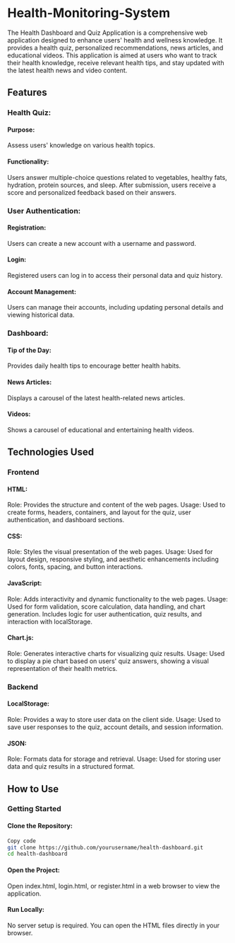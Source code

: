 # Health-Monitoring-System

The Health Dashboard and Quiz Application is a comprehensive web application designed to enhance users' health and wellness knowledge. It provides a health quiz, personalized recommendations, news articles, and educational videos. This application is aimed at users who want to track their health knowledge, receive relevant health tips, and stay updated with the latest health news and video content.

## Features
### Health Quiz:

#### Purpose: 
Assess users' knowledge on various health topics.
#### Functionality: 
Users answer multiple-choice questions related to vegetables, healthy fats, hydration, protein sources, and sleep. After submission, users receive a score and personalized feedback based on their answers.
### User Authentication:

#### Registration: 
Users can create a new account with a username and password.
#### Login: 
Registered users can log in to access their personal data and quiz history.
#### Account Management: 
Users can manage their accounts, including updating personal details and viewing historical data.
### Dashboard:

#### Tip of the Day: 
Provides daily health tips to encourage better health habits.
#### News Articles: 
Displays a carousel of the latest health-related news articles.
#### Videos: 
Shows a carousel of educational and entertaining health videos.
## Technologies Used
### Frontend
#### HTML:

Role: Provides the structure and content of the web pages.
Usage: Used to create forms, headers, containers, and layout for the quiz, user authentication, and dashboard sections.

#### CSS:

Role: Styles the visual presentation of the web pages.
Usage: Used for layout design, responsive styling, and aesthetic enhancements including colors, fonts, spacing, and button interactions.

#### JavaScript:

Role: Adds interactivity and dynamic functionality to the web pages.
Usage: Used for form validation, score calculation, data handling, and chart generation. Includes logic for user authentication, quiz results, and interaction with localStorage.

#### Chart.js:

Role: Generates interactive charts for visualizing quiz results.
Usage: Used to display a pie chart based on users' quiz answers, showing a visual representation of their health metrics.
### Backend 
#### LocalStorage:

Role: Provides a way to store user data on the client side.
Usage: Used to save user responses to the quiz, account details, and session information.
#### JSON:

Role: Formats data for storage and retrieval.
Usage: Used for storing user data and quiz results in a structured format.
## How to Use
### Getting Started
#### Clone the Repository:

```bash
Copy code
git clone https://github.com/yourusername/health-dashboard.git
cd health-dashboard
```
#### Open the Project:

Open index.html, login.html, or register.html in a web browser to view the application.

#### Run Locally:

No server setup is required. You can open the HTML files directly in your browser.
